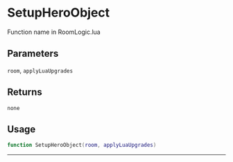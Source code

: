# SetupHeroObject
Function name in RoomLogic.lua
## Parameters
`room`, `applyLuaUpgrades`
## Returns
`none`
## Usage
```lua
function SetupHeroObject(room, applyLuaUpgrades)
```
---
